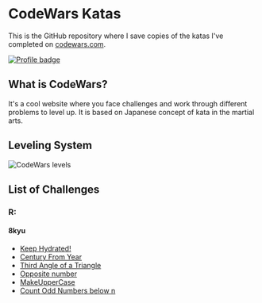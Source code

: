 # CodeWars Katas

This is the GitHub repository where I save copies of the katas I've completed on
[codewars.com](https://www.codewars.com/).

[![Profile badge](https://www.codewars.com/users/BRSRKR/badges/large)](https://www.codewars.com/users/BRSRKR)

## What is CodeWars?

It's a cool website where you face challenges and work through different problems to level up. It is based on Japanese concept of kata in the martial arts.

## Leveling System

![CodeWars levels](https://i.imgur.com/Vm77XMv.png)

## List of Challenges

### R:

#### 8kyu
* [Keep Hydrated!](https://github.com/BRSRKR/CodeWars-Katas/blob/master/R/8kyu%20-%20Keep%20Hydrated!)
* [Century From Year](https://github.com/BRSRKR/CodeWars-Katas/blob/master/R/8kyu%20-%20Century%20From%20Year)
* [Third Angle of a Triangle](https://github.com/BRSRKR/CodeWars-Katas/blob/master/R/8kyu%20-%20Third%20Angle%20of%20a%20Triangle)
* [Opposite number](https://github.com/BRSRKR/CodeWars-Katas/blob/master/R/8kyu%20-%20Opposite%20number)
* [MakeUpperCase](https://github.com/BRSRKR/CodeWars-Katas/blob/master/R/8kyu%20-%20MakeUpperCase)
* [Count Odd Numbers below n](https://github.com/BRSRKR/CodeWars-Katas/blob/master/R/8kyu%20-%20Count%20Odd%20Numbers%20below%20n)



